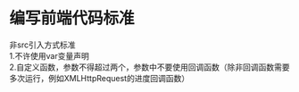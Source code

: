 # 编写前端代码标准  
非src引入方式标准  
1.不许使用var变量声明  
2.自定义函数，参数不得超过两个，参数中不要使用回调函数（除非回调函数需要多次运行，例如XMLHttpRequest的进度回调函数）
